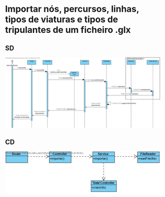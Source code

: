# Importar nós, percursos, linhas, tipos de viaturas e tipos de tripulantes de um ficheiro .glx

## SD

![importardadossd](importardadossd.jpg)

## CD

![importardadoscd](importardadoscd.jpg)